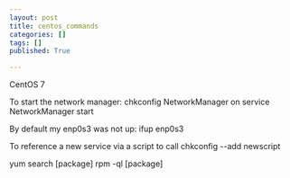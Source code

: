 ```yaml
---
layout: post
title: centos_commands
categories: []
tags: []
published: True

---
```


CentOS 7

To start the network manager:
chkconfig NetworkManager on
service NetworkManager start

By default my enp0s3 was not up:
ifup enp0s3

To reference a new service via a script to call
chkconfig --add newscript

yum search [package]
rpm -ql [package]



